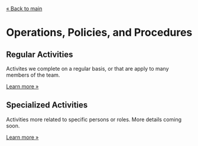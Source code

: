[&laquo; Back to main](../README.md)

Operations, Policies, and Procedures
====================================

Regular Activities
------------------

Activites we complete on a regular basis, or that are apply to many members of the team.

[Learn more &raquo;](regular/index.md)

Specialized Activities
----------------------

Activities more related to specific persons or roles. More details coming soon.

[Learn more &raquo;](specialized/index.md)

